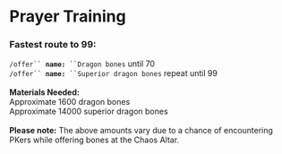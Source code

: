 # Prayer Training

### Fastest route to 99:

`/offer`` `**`name:`**` ``Dragon bones` until 70\
`/offer`` `**`name:`**` ``Superior dragon bones` repeat until 99\
\
**Materials Needed:**\
Approximate 1600 dragon bones\
Approximate 14000 superior dragon bones\
\
**Please note:** The above amounts vary due to a chance of encountering PKers while offering bones at the Chaos Altar.
